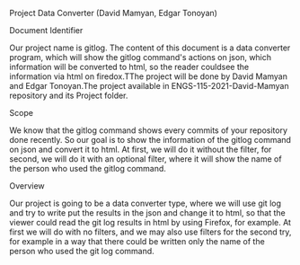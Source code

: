 Project Data Converter (David Mamyan, Edgar Tonoyan)

Document Identifier

Our project name is gitlog. The content of this document is a data converter program, which will show the gitlog command's actions on json, which information will be converted to html, so the reader couldsee the information via html on firedox.TThe project will be done by David Mamyan and Edgar Tonoyan.The project available in ENGS-115-2021-David-Mamyan repository and its Project folder.

Scope

 We know that the gitlog command shows every commits of your repository done recently. So our goal is to show the information of the gitlog command on json and convert it to html. At first, we will do it without the filter, for second, we will do it with an optional filter, where it will show the name of the person who used the gitlog command.
 

Overview

Our project is going to be a data converter type, where we will use git log and try to write put the results in the json and change it to html, so that the viewer could read the git log results in html by using Firefox, for example. At first we will do with no filters, and we may also use filters for the second try, for example in a way that there could be written only the name of the person who used the git log command.

